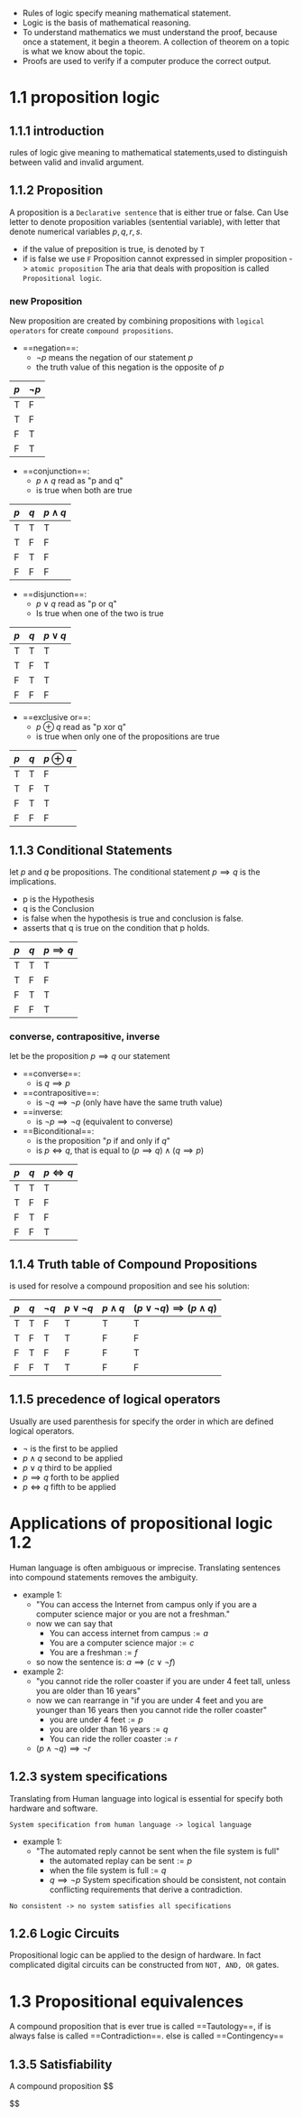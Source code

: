 - Rules of logic specify meaning mathematical statement.
- Logic is the basis of mathematical reasoning.
- To understand mathematics we must understand the proof, because once a statement, it begin a theorem. A collection of theorem on a topic is what we know about the topic.
- Proofs are used to verify if a computer produce the correct output.
# 1.1 proposition logic
## 1.1.1 introduction
rules of logic give meaning to mathematical statements,used to distinguish between valid and invalid argument.
## 1.1.2 Proposition
A proposition is a `Declarative sentence` that is either true or false.
Can Use letter to denote proposition variables (sentential variable), with letter that denote numerical variables $p, q, r, s$.
- if the value of preposition is true, is denoted by `T`
- if is false we use `F`
Proposition cannot expressed in simpler proposition -> `atomic proposition`
The aria that deals with proposition is called `Propositional logic`.
### new Proposition
New proposition are created by combining propositions with `logical operators` for create `compound propositions`.
- ==negation==:
	- $\lnot p$ means the negation of our statement $p$
	- the truth value of this negation is the opposite of $p$

| $p$ | $\lnot p$ |
| --- | --------- |
| T   | F         |
| T   | F         |
| F   | T         |
| F   | T         |
- ==conjunction==:
	- $p \land q$ read as "p and q"
	- is true when both are true
	
| $p$ | $q$ | $p \land q$ |
| --- | --- | ----------- |
| T   | T   | T           |
| T   | F   | F           |
| F   | T   | F           |
| F   | F   | F           |
- ==disjunction==:
	- $p \lor q$ read as "p or q"
	- Is true when one of the two is true

| $p$ | $q$ | $p \lor q$ |
| --- | --- | ---------- |
| T   | T   | T          |
| T   | F   | T          |
| F   | T   | T          |
| F   | F   | F          |
- ==exclusive or==:
	- $p \oplus q$ read as "p xor q"
	- is true when only one of the propositions are true

| $p$ | $q$ | $p \oplus q$ |
| --- | --- | ------------ |
| T   | T   | F            |
| T   | F   | T            |
| F   | T   | T            |
| F   | F   | F            |
## 1.1.3 Conditional Statements
let $p$ and $q$ be propositions. The conditional statement $p\implies q$ is the implications.
- p is the Hypothesis
- q is the Conclusion
- is false when the hypothesis is true and conclusion is false.
- asserts that q is true on the condition that p holds.

| $p$ | $q$ | $p \implies q$ |
| --- | --- | -------------- |
| T   | T   | T              |
| T   | F   | F              |
| F   | T   | T              |
| F   | F   | T              |
### converse, contrapositive, inverse
let be the proposition $p \implies q$ our statement
- ==converse==:
	- is $q \implies p$ 
- ==contrapositive==:
	- is $\lnot q \implies \lnot p$ (only have have the same truth value)
- ==inverse:
	- is $\lnot p \implies \lnot q$  (equivalent to converse)
- ==Biconditional==:
	- is the proposition "$p$ if and only if $q$"
	- is $p \iff q$, that is equal to $(p \implies q) \land (q \implies p)$

| $p$ | $q$ | $p \iff q$ |
| --- | --- | ---------- |
| T   | T   | T          |
| T   | F   | F          |
| F   | T   | F          |
| F   | F   | T          |
## 1.1.4 Truth table of Compound Propositions
is used for resolve a compound proposition and see his solution:

| $p$ | $q$ | $\lnot q$ | $p \lor \lnot q$ | $p \land q$ | $(p \lor \lnot q) \implies (p \land q)$ |
| --- | --- | --------- | ---------------- | ----------- | --------------------------------------- |
| T   | T   | F         | T                | T           | T                                       |
| T   | F   | T         | T                | F           | F                                       |
| F   | T   | F         | F                | F           | T                                       |
| F   | F   | T         | T                | F           | F                                       |
## 1.1.5 precedence of logical operators
Usually are used parenthesis for specify the order in which are defined logical operators.
- $\lnot$ is the first to be applied
- $p \land q$ second to be applied
- $p \lor q$ third to be applied
- $p \implies q$ forth to be applied
- $p \iff q$ fifth to be applied
# Applications of propositional logic 1.2
Human language is often ambiguous or imprecise. Translating sentences into compound statements removes the ambiguity.
- example 1:
	- "You can access the Internet from campus only if you are a computer science major or you are not a freshman."
	- now we can say that
		- $\text{You can access internet from campus} := a$
		- $\text{You are a computer science major} := c$
		- $\text{You are a freshman} := f$
	- so now the sentence is: $a \implies (c \lor \lnot f)$
- example 2:
	- "you cannot ride the roller coaster if you are under 4 feet tall, unless you are older than 16 years"
	- now we can rearrange in "if you are under 4 feet and you are younger than 16 years then you cannot ride the roller coaster"
		- $\text{you are under 4 feet} := p$
		- $\text{you are older than 16 years} := q$
		- $\text{You can ride the roller coaster} := r$
	- $(p \land \lnot q) \implies \lnot r$
## 1.2.3 system specifications
Translating from Human language into logical is essential for specify both hardware and software.
```
System specification from human language -> logical language
```
- example 1:
	- "The automated reply cannot be sent when the file system is full"
		- $\text{the automated replay can be sent} := p$
		- $\text{when the file system is full} := q$
		- $q \implies \lnot p$ 
System specification should be consistent, not contain conflicting requirements that derive a contradiction.
```
No consistent -> no system satisfies all specifications
```
## 1.2.6 Logic Circuits
Propositional logic can be applied to the design of hardware. In fact complicated digital circuits can be constructed from `NOT, AND, OR` gates.
# 1.3 Propositional equivalences
A compound proposition that is ever true is called ==Tautology==, if is always false is called ==Contradiction==. else is called ==Contingency==
## 1.3.5 Satisfiability
A compound proposition 
$$

$$